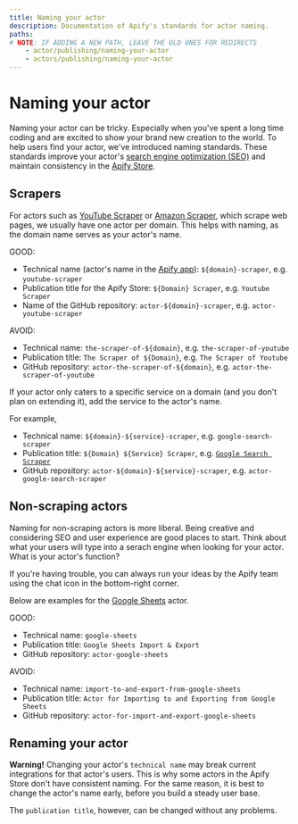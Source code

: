 ```yaml
---
title: Naming your actor
description: Documentation of Apify's standards for actor naming.
paths:
# NOTE: IF ADDING A NEW PATH, LEAVE THE OLD ONES FOR REDIRECTS
    - actor/publishing/naming-your-actor
    - actors/publishing/naming-your-actor
---
```


# [](#naming-your-actor) Naming your actor

Naming your actor can be tricky. Especially when you've spent a long time coding and are excited to show your brand new creation to the world. To help users find your actor, we've introduced naming standards. These standards improve your actor's [search engine optimization (SEO)](https://en.wikipedia.org/wiki/Search_engine_optimization) and maintain consistency in the [Apify Store](https://apify.com/store).


## [](#scrapers) Scrapers

For actors such as [YouTube Scraper](https://apify.com/bernardo/youtube-scraper) or [Amazon Scraper](https://apify.com/vaclavrut/amazon-crawler), which scrape web pages, we usually have one actor per domain. This helps with naming, as the domain name serves as your actor's name.

GOOD:
  * Technical name (actor's name in the [Apify app](https://my.apify.com)): `${domain}-scraper`, e.g. `youtube-scraper`
  * Publication title for the Apify Store: `${Domain} Scraper`, e.g. `Youtube Scraper`
  * Name of the GitHub repository: `actor-${domain}-scraper`, e.g. `actor-youtube-scraper`

AVOID:
  * Technical name: `the-scraper-of-${domain}`, e.g. `the-scraper-of-youtube`
  * Publication title: `The Scraper of ${Domain}`, e.g. `The Scraper of Youtube`
  * GitHub repository: `actor-the-scraper-of-${domain}`, e.g. `actor-the-scraper-of-youtube`

If your actor only caters to a specific service on a domain (and you don't plan on extending it), add the service to the actor's name.

For example,
  * Technical name: `${domain}-${service}-scraper`, e.g. `google-search-scraper`
  * Publication title: `${Domain} ${Service} Scraper`, e.g. [`Google Search Scraper`](https://apify.com/apify/google-search-scraper)
  * GitHub repository: `actor-${domain}-${service}-scraper`, e.g. `actor-google-search-scraper`


## [](#non-scraping-actors) Non-scraping actors

Naming for non-scraping actors is more liberal. Being creative and considering SEO and user experience are good places to start. Think about what your users will type into a serach engine when looking for your actor. What is your actor's function? 

If you're having trouble, you can always run your ideas by the Apify team using the chat icon in the bottom-right corner.

Below are examples for the [Google Sheets](https://apify.com/lukaskrivka/google-sheets) actor.

GOOD:
  * Technical name: `google-sheets`
  * Publication title: `Google Sheets Import & Export`
  * GitHub repository: `actor-google-sheets`

AVOID:
  * Technical name: `import-to-and-export-from-google-sheets`
  * Publication title: `Actor for Importing to and Exporting from Google Sheets`
  * GitHub repository: `actor-for-import-and-export-google-sheets`

## [](#renaming-your-actor) Renaming your actor

**Warning!** Changing your actor's `technical name` may break current integrations for that actor's users. This is why some actors in the Apify Store don't have consistent naming. For the same reason, it is best to change the actor's name early, before you build a steady user base.

The `publication title`, however, can be changed without any problems. 